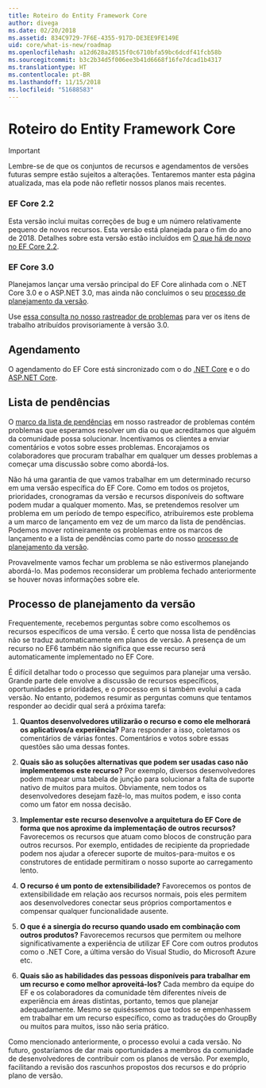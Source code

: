```yaml
---
title: Roteiro do Entity Framework Core
author: divega
ms.date: 02/20/2018
ms.assetid: 834C9729-7F6E-4355-917D-DE3EE9FE149E
uid: core/what-is-new/roadmap
ms.openlocfilehash: a12d628a28515f0c6710bfa59bc6dcdf41fcb58b
ms.sourcegitcommit: b3c2b34d5f006ee3b41d6668f16fe7dcad1b4317
ms.translationtype: HT
ms.contentlocale: pt-BR
ms.lasthandoff: 11/15/2018
ms.locfileid: "51688583"
---
```

# <a name="entity-framework-core-roadmap"></a>Roteiro do Entity Framework Core

> [!IMPORTANT]
> Lembre-se de que os conjuntos de recursos e agendamentos de versões futuras sempre estão sujeitos a alterações. Tentaremos manter esta página atualizada, mas ela pode não refletir nossos planos mais recentes.

### <a name="ef-core-22"></a>EF Core 2.2

Esta versão inclui muitas correções de bug e um número relativamente pequeno de novos recursos. Esta versão está planejada para o fim do ano de 2018. Detalhes sobre esta versão estão incluídos em [O que há de novo no EF Core 2.2](xref:core/what-is-new/ef-core-2.2). 

### <a name="ef-core-30"></a>EF Core 3.0

Planejamos lançar uma versão principal do EF Core alinhada com o .NET Core 3.0 e o ASP.NET 3.0, mas ainda não concluímos o seu [processo de planejamento da versão](#release-planning-process).

Use [essa consulta no nosso rastreador de problemas](https://github.com/aspnet/EntityFrameworkCore/issues?q=is%3Aopen+is%3Aissue+milestone%3A3.0.0+sort%3Areactions-%2B1-desc) para ver os itens de trabalho atribuídos provisoriamente à versão 3.0.

## <a name="schedule"></a>Agendamento

O agendamento do EF Core está sincronizado com o do [.NET Core](https://github.com/dotnet/core/blob/master/roadmap.md) e o do [ASP.NET Core](https://github.com/aspnet/Home/wiki/Roadmap).

## <a name="backlog"></a>Lista de pendências

O [marco da lista de pendências](https://github.com/aspnet/EntityFrameworkCore/issues?q=is%3Aopen+is%3Aissue+milestone%3ABacklog+sort%3Areactions-%2B1-desc) em nosso rastreador de problemas contém problemas que esperamos resolver um dia ou que acreditamos que alguém da comunidade possa solucionar.
Incentivamos os clientes a enviar comentários e votos sobre esses problemas.
Encorajamos os colaboradores que procuram trabalhar em qualquer um desses problemas a começar uma discussão sobre como abordá-los.

Não há uma garantia de que vamos trabalhar em um determinado recurso em uma versão específica do EF Core.
Como em todos os projetos, prioridades, cronogramas da versão e recursos disponíveis do software podem mudar a qualquer momento.
Mas, se pretendemos resolver um problema em um período de tempo específico, atribuiremos este problema a um marco de lançamento em vez de um marco da lista de pendências.
Podemos mover rotineiramente os problemas entre os marcos de lançamento e a lista de pendências como parte do nosso [processo de planejamento da versão](#release-planning-process).

Provavelmente vamos fechar um problema se não estivermos planejando abordá-lo.
Mas podemos reconsiderar um problema fechado anteriormente se houver novas informações sobre ele.

## <a name="release-planning-process"></a>Processo de planejamento da versão

Frequentemente, recebemos perguntas sobre como escolhemos os recursos específicos de uma versão.
É certo que nossa lista de pendências não se traduz automaticamente em planos de versão.
A presença de um recurso no EF6 também não significa que esse recurso será automaticamente implementado no EF Core.

É difícil detalhar todo o processo que seguimos para planejar uma versão.
Grande parte dele envolve a discussão de recursos específicos, oportunidades e prioridades, e o processo em si também evolui a cada versão.
No entanto, podemos resumir as perguntas comuns que tentamos responder ao decidir qual será a próxima tarefa:

1. **Quantos desenvolvedores utilizarão o recurso e como ele melhorará os aplicativos/a experiência?** Para responder a isso, coletamos os comentários de várias fontes. Comentários e votos sobre essas questões são uma dessas fontes.

2. **Quais são as soluções alternativas que podem ser usadas caso não implementemos este recurso?** Por exemplo, diversos desenvolvedores podem mapear uma tabela de junção para solucionar a falta de suporte nativo de muitos para muitos. Obviamente, nem todos os desenvolvedores desejam fazê-lo, mas muitos podem, e isso conta como um fator em nossa decisão.

3. **Implementar este recurso desenvolve a arquitetura do EF Core de forma que nos aproxime da implementação de outros recursos?** Favorecemos os recursos que atuam como blocos de construção para outros recursos. Por exemplo, entidades de recipiente da propriedade podem nos ajudar a oferecer suporte de muitos-para-muitos e os construtores de entidade permitiram o nosso suporte ao carregamento lento. 

4. **O recurso é um ponto de extensibilidade?** Favorecemos os pontos de extensibilidade em relação aos recursos normais, pois eles permitem aos desenvolvedores conectar seus próprios comportamentos e compensar qualquer funcionalidade ausente. 

5. **O que é a sinergia do recurso quando usado em combinação com outros produtos?** Favorecemos recursos que permitem ou melhore significativamente a experiência de utilizar EF Core com outros produtos como o .NET Core, a última versão do Visual Studio, do Microsoft Azure etc.

6. **Quais são as habilidades das pessoas disponíveis para trabalhar em um recurso e como melhor aproveitá-los?** Cada membro da equipe do EF e os colaboradores da comunidade têm diferentes níveis de experiência em áreas distintas, portanto, temos que planejar adequadamente. Mesmo se quiséssemos que todos se empenhassem em trabalhar em um recurso específico, como as traduções do GroupBy ou muitos para muitos, isso não seria prático.

Como mencionado anteriormente, o processo evolui a cada versão.
No futuro, gostaríamos de dar mais oportunidades a membros da comunidade de desenvolvedores de contribuir com os planos de versão.
Por exemplo, facilitando a revisão dos rascunhos propostos dos recursos e do próprio plano de versão.